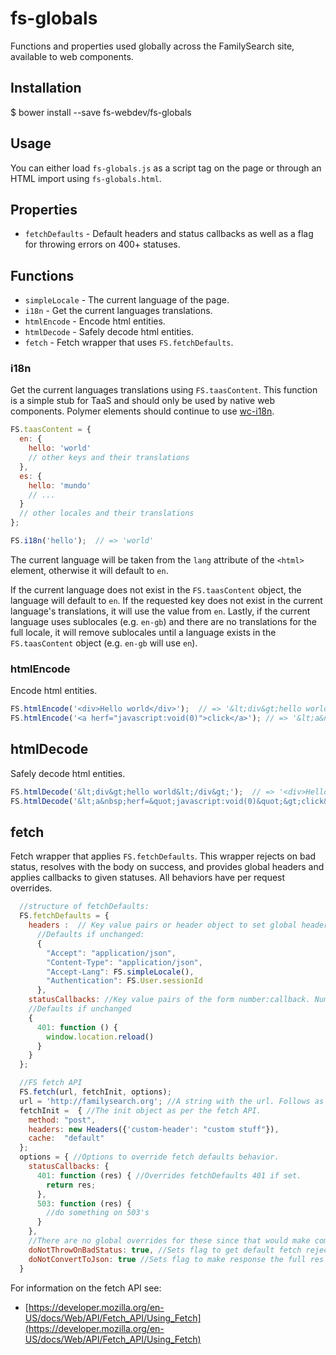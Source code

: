 # fs-globals

Functions and properties used globally across the FamilySearch site, available to web components.

## Installation

$ bower install --save fs-webdev/fs-globals

## Usage

You can either load `fs-globals.js` as a script tag on the page or through an HTML import using `fs-globals.html`.

## Properties

* `fetchDefaults` - Default headers and status callbacks as well as a flag for throwing errors on 400+ statuses.

## Functions

* `simpleLocale` - The current language of the page.
* `i18n` - Get the current languages translations.
* `htmlEncode` - Encode html entities.
* `htmlDecode` - Safely decode html entities.
* `fetch` - Fetch wrapper that uses `FS.fetchDefaults`.

### i18n

Get the current languages translations using `FS.taasContent`. This function is a simple stub for TaaS and should only be used by native web components. Polymer elements should continue to use [wc-i18n](https://github.com/jshcrowthe/wc-i18n).

```js
FS.taasContent = {
  en: {
    hello: 'world'
    // other keys and their translations
  },
  es: {
    hello: 'mundo'
    // ...
  }
  // other locales and their translations
};

FS.i18n('hello');  // => 'world'
```

The current language will be taken from the `lang` attribute of the `<html>` element, otherwise it will default to `en`.

If the current language does not exist in the `FS.taasContent` object, the language will default to `en`. If the requested key does not exist in the current language's translations, it will use the value from `en`. Lastly, if the current language uses sublocales (e.g. `en-gb`) and there are no translations for the full locale, it will remove sublocales until a language exists in the `FS.taasContent` object (e.g. `en-gb` will use `en`).

### htmlEncode

Encode html entities.

```js
FS.htmlEncode('<div>Hello world</div>');  // => '&lt;div&gt;hello world&lt;/div&gt;'
FS.htmlEncode('<a herf="javascript:void(0)">click</a>'); // => '&lt;a&nbsp;herf=&quot;javascript:void(0)&quot;&gt;click&lt;/a&gt;'
```

## htmlDecode

Safely decode html entities.

```js
FS.htmlDecode('&lt;div&gt;hello world&lt;/div&gt;');  // => '<div>Hello world</div>'
FS.htmlDecode('&lt;a&nbsp;herf=&quot;javascript:void(0)&quot;&gt;click&lt;/a&gt;'); // => '<a herf="javascript:void(0)">click</a>'
```

## fetch

Fetch wrapper that applies `FS.fetchDefaults`. This wrapper rejects on bad status, resolves with the body on success, and provides global headers and applies callbacks to given statuses. All behaviors have per request overrides. 

```js
  //structure of fetchDefaults:
  FS.fetchDefaults = {
    headers :  // Key value pairs or header object to set global headers
      //Defaults if unchanged:
      {
        "Accept": "application/json",
        "Content-Type": "application/json",
        "Accept-Lang": FS.simpleLocale(),
        "Authentication": FS.User.sessionId
      },
    statusCallbacks: //Key value pairs of the form number:callback. Number is the status to pass the callback on. Callbacks are applied to fetch responses body (unless you pass a flag).
    //Defaults if unchanged
    {
      401: function () {
        window.location.reload()
      }
    }
  };

  //FS fetch API
  FS.fetch(url, fetchInit, options);
  url = 'http://familysearch.org'; //A string with the url. Follows as per the fetch API.
  fetchInit =  { //The init object as per the fetch API.
    method: "post",
    headers: new Headers({'custom-header': "custom stuff"}),
    cache:  "default"
  };
  options = { //Options to override fetch defaults behavior. 
    statusCallbacks: {
      401: function (res) { //Overrides fetchDefaults 401 if set.
        return res; 
      },
      503: function (res) {
        //do something on 503's
      }
    },
    //There are no global overrides for these since that would make component fetch calls have to handle complex responses.
    doNotThrowOnBadStatus: true, //Sets flag to get default fetch reject resolve behavior.
    doNotConvertToJson: true //Sets flag to make response the full res object as a stream like native fetch.
  }
```
For information on the fetch API see:
* [https://developer.mozilla.org/en-US/docs/Web/API/Fetch_API/Using_Fetch](https://developer.mozilla.org/en-US/docs/Web/API/Fetch_API/Using_Fetch)